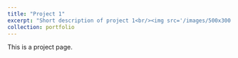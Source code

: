 ```yaml
---
title: "Project 1"
excerpt: "Short description of project 1<br/><img src='/images/500x300.png'>"
collection: portfolio
---
```


This is a project page. 
